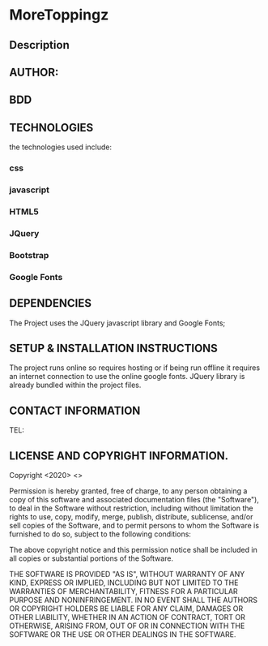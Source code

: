 # MoreToppingz
## Description
## AUTHOR:
## BDD
## TECHNOLOGIES
the technologies used include:
### css
### javascript
### HTML5
### JQuery
### Bootstrap
### Google Fonts
## DEPENDENCIES
The Project uses the JQuery javascript library and Google Fonts;
## SETUP & INSTALLATION INSTRUCTIONS
The project runs online so requires hosting or if being run offline it requires an internet connection to use the online google fonts. JQuery library is already bundled within the project files.

## CONTACT INFORMATION
TEL:
## LICENSE AND COPYRIGHT INFORMATION.
Copyright <2020> <>

Permission is hereby granted, free of charge, to any person obtaining a copy of this software and associated documentation files (the "Software"), to deal in the Software without restriction, including without limitation the rights to use, copy, modify, merge, publish, distribute, sublicense, and/or sell copies of the Software, and to permit persons to whom the Software is furnished to do so, subject to the following conditions:

The above copyright notice and this permission notice shall be included in all copies or substantial portions of the Software.

THE SOFTWARE IS PROVIDED "AS IS", WITHOUT WARRANTY OF ANY KIND, EXPRESS OR IMPLIED, INCLUDING BUT NOT LIMITED TO THE WARRANTIES OF MERCHANTABILITY, FITNESS FOR A PARTICULAR PURPOSE AND NONINFRINGEMENT. IN NO EVENT SHALL THE AUTHORS OR COPYRIGHT HOLDERS BE LIABLE FOR ANY CLAIM, DAMAGES OR OTHER LIABILITY, WHETHER IN AN ACTION OF CONTRACT, TORT OR OTHERWISE, ARISING FROM, OUT OF OR IN CONNECTION WITH THE SOFTWARE OR THE USE OR OTHER DEALINGS IN THE SOFTWARE.
